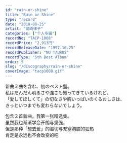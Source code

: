 ```yaml
---
id: "rain-or-shine"
title: "Rain or Shine"
type: "record"
date: "2010-08-25"
artist: "岡崎律子"
categories: ["个人专辑"]
recordNo: "TACP-1008"
recordPrice: "2,913円"
recordReleaseDate: "1997.10.25"
recordPublisher: "NU TAURUS"
recordType: "5th Best Album"
order: 5
slug: "/discography/rain-or-shine"
coverImage: "tacp1008.gif"
---
```


新曲２曲を含む、初のベスト盤。  
私はだんだん明るさや強さも知ってきているけれど、  
「愛してほしくて」の切なさや胸いっぱいのくるおしさは、  
きっといつまでも変わらないでしょう。  

  
  
包含２首新曲，我第一张精选集。  
虽然我也渐渐学会开朗与坚强，  
但是那种「想去爱」的渴切与充塞胸臆的狂热  
肯定是永远也不会改变的吧
